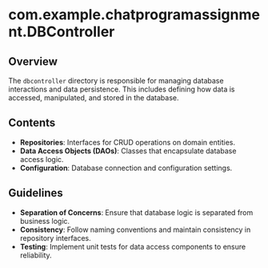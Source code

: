 # com.example.chatprogramassignment.DBController

## Overview

The `dbcontroller` directory is responsible for managing database interactions and data persistence. This includes defining how data is accessed, manipulated, and stored in the database.

## Contents

- **Repositories**: Interfaces for CRUD operations on domain entities.
- **Data Access Objects (DAOs)**: Classes that encapsulate database access logic.
- **Configuration**: Database connection and configuration settings.

## Guidelines

- **Separation of Concerns**: Ensure that database logic is separated from business logic.
- **Consistency**: Follow naming conventions and maintain consistency in repository interfaces.
- **Testing**: Implement unit tests for data access components to ensure reliability.
